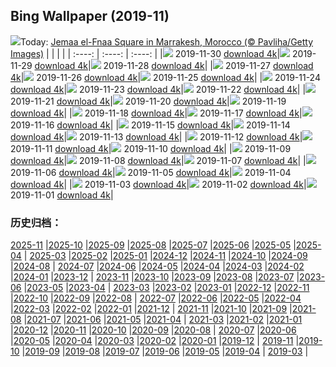 ## Bing Wallpaper (2019-11)
![](http://cn.bing.com/th?id=OHR.MarrakechMarket_EN-US9766644565_UHD.jpg&w=1000)Today: [Jemaa el-Fnaa Square in Marrakesh, Morocco (© Pavliha/Getty Images)](http://cn.bing.com/th?id=OHR.MarrakechMarket_EN-US9766644565_UHD.jpg)
|      |      |      |
| :----: | :----: | :----: |
|![](http://cn.bing.com/th?id=OHR.MarrakechMarket_EN-US9766644565_UHD.jpg&pid=hp&w=384&h=216&rs=1&c=4) 2019-11-30 [download 4k](http://cn.bing.com/th?id=OHR.MarrakechMarket_EN-US9766644565_UHD.jpg)|![](http://cn.bing.com/th?id=OHR.AspenHiking_EN-US9667132806_UHD.jpg&pid=hp&w=384&h=216&rs=1&c=4) 2019-11-29 [download 4k](http://cn.bing.com/th?id=OHR.AspenHiking_EN-US9667132806_UHD.jpg)|![](http://cn.bing.com/th?id=OHR.WildTurkeys_EN-US9389941389_UHD.jpg&pid=hp&w=384&h=216&rs=1&c=4) 2019-11-28 [download 4k](http://cn.bing.com/th?id=OHR.WildTurkeys_EN-US9389941389_UHD.jpg)|
|![](http://cn.bing.com/th?id=OHR.PhoenixAirport_EN-US9282919502_UHD.jpg&pid=hp&w=384&h=216&rs=1&c=4) 2019-11-27 [download 4k](http://cn.bing.com/th?id=OHR.PhoenixAirport_EN-US9282919502_UHD.jpg)|![](http://cn.bing.com/th?id=OHR.HairyHighlanders_EN-US9166386626_UHD.jpg&pid=hp&w=384&h=216&rs=1&c=4) 2019-11-26 [download 4k](http://cn.bing.com/th?id=OHR.HairyHighlanders_EN-US9166386626_UHD.jpg)|![](http://cn.bing.com/th?id=OHR.OverwinteringMonarchs_EN-US9077881827_UHD.jpg&pid=hp&w=384&h=216&rs=1&c=4) 2019-11-25 [download 4k](http://cn.bing.com/th?id=OHR.OverwinteringMonarchs_EN-US9077881827_UHD.jpg)|
|![](http://cn.bing.com/th?id=OHR.AtchafalayaCypress_EN-US8995276008_UHD.jpg&pid=hp&w=384&h=216&rs=1&c=4) 2019-11-24 [download 4k](http://cn.bing.com/th?id=OHR.AtchafalayaCypress_EN-US8995276008_UHD.jpg)|![](http://cn.bing.com/th?id=OHR.QueenVictoriaAgave_EN-US8690321294_UHD.jpg&pid=hp&w=384&h=216&rs=1&c=4) 2019-11-23 [download 4k](http://cn.bing.com/th?id=OHR.QueenVictoriaAgave_EN-US8690321294_UHD.jpg)|![](http://cn.bing.com/th?id=OHR.CuttySark150_EN-US8574386630_UHD.jpg&pid=hp&w=384&h=216&rs=1&c=4) 2019-11-22 [download 4k](http://cn.bing.com/th?id=OHR.CuttySark150_EN-US8574386630_UHD.jpg)|
|![](http://cn.bing.com/th?id=OHR.BeaujolaisRegion_EN-US7793380287_UHD.jpg&pid=hp&w=384&h=216&rs=1&c=4) 2019-11-21 [download 4k](http://cn.bing.com/th?id=OHR.BeaujolaisRegion_EN-US7793380287_UHD.jpg)|![](http://cn.bing.com/th?id=OHR.SimienGelada_EN-US7714168748_UHD.jpg&pid=hp&w=384&h=216&rs=1&c=4) 2019-11-20 [download 4k](http://cn.bing.com/th?id=OHR.SimienGelada_EN-US7714168748_UHD.jpg)|![](http://cn.bing.com/th?id=OHR.ZionBirthday_EN-US2681531368_UHD.jpg&pid=hp&w=384&h=216&rs=1&c=4) 2019-11-19 [download 4k](http://cn.bing.com/th?id=OHR.ZionBirthday_EN-US2681531368_UHD.jpg)|
|![](http://cn.bing.com/th?id=OHR.IchetuckneeRiver_EN-US7505288388_UHD.jpg&pid=hp&w=384&h=216&rs=1&c=4) 2019-11-18 [download 4k](http://cn.bing.com/th?id=OHR.IchetuckneeRiver_EN-US7505288388_UHD.jpg)|![](http://cn.bing.com/th?id=OHR.VelvetRevolution_EN-US7419732836_UHD.jpg&pid=hp&w=384&h=216&rs=1&c=4) 2019-11-17 [download 4k](http://cn.bing.com/th?id=OHR.VelvetRevolution_EN-US7419732836_UHD.jpg)|![](http://cn.bing.com/th?id=OHR.Nebelmond_EN-US7317115137_UHD.jpg&pid=hp&w=384&h=216&rs=1&c=4) 2019-11-16 [download 4k](http://cn.bing.com/th?id=OHR.Nebelmond_EN-US7317115137_UHD.jpg)|
|![](http://cn.bing.com/th?id=OHR.Murmurations_EN-US6835324023_UHD.jpg&pid=hp&w=384&h=216&rs=1&c=4) 2019-11-15 [download 4k](http://cn.bing.com/th?id=OHR.Murmurations_EN-US6835324023_UHD.jpg)|![](http://cn.bing.com/th?id=OHR.CrownofLight_EN-US6653002685_UHD.jpg&pid=hp&w=384&h=216&rs=1&c=4) 2019-11-14 [download 4k](http://cn.bing.com/th?id=OHR.CrownofLight_EN-US6653002685_UHD.jpg)|![](http://cn.bing.com/th?id=OHR.BigWaveSurfing_EN-US6473494383_UHD.jpg&pid=hp&w=384&h=216&rs=1&c=4) 2019-11-13 [download 4k](http://cn.bing.com/th?id=OHR.BigWaveSurfing_EN-US6473494383_UHD.jpg)|
|![](http://cn.bing.com/th?id=OHR.BabyHedgehog_EN-US6368752344_UHD.jpg&pid=hp&w=384&h=216&rs=1&c=4) 2019-11-12 [download 4k](http://cn.bing.com/th?id=OHR.BabyHedgehog_EN-US6368752344_UHD.jpg)|![](http://cn.bing.com/th?id=OHR.AuroraHealingFields_EN-US6272888981_UHD.jpg&pid=hp&w=384&h=216&rs=1&c=4) 2019-11-11 [download 4k](http://cn.bing.com/th?id=OHR.AuroraHealingFields_EN-US6272888981_UHD.jpg)|![](http://cn.bing.com/th?id=OHR.SesameStreet50_EN-US5093557671_UHD.jpg&pid=hp&w=384&h=216&rs=1&c=4) 2019-11-10 [download 4k](http://cn.bing.com/th?id=OHR.SesameStreet50_EN-US5093557671_UHD.jpg)|
|![](http://cn.bing.com/th?id=OHR.BerlinHeart_EN-US4799001684_UHD.jpg&pid=hp&w=384&h=216&rs=1&c=4) 2019-11-09 [download 4k](http://cn.bing.com/th?id=OHR.BerlinHeart_EN-US4799001684_UHD.jpg)|![](http://cn.bing.com/th?id=OHR.ChapelAiguilhe_EN-US4421310982_UHD.jpg&pid=hp&w=384&h=216&rs=1&c=4) 2019-11-08 [download 4k](http://cn.bing.com/th?id=OHR.ChapelAiguilhe_EN-US4421310982_UHD.jpg)|![](http://cn.bing.com/th?id=OHR.LouvreAutumn_EN-US7317365962_UHD.jpg&pid=hp&w=384&h=216&rs=1&c=4) 2019-11-07 [download 4k](http://cn.bing.com/th?id=OHR.LouvreAutumn_EN-US7317365962_UHD.jpg)|
|![](http://cn.bing.com/th?id=OHR.CrocusSativus_EN-US7229387698_UHD.jpg&pid=hp&w=384&h=216&rs=1&c=4) 2019-11-06 [download 4k](http://cn.bing.com/th?id=OHR.CrocusSativus_EN-US7229387698_UHD.jpg)|![](http://cn.bing.com/th?id=OHR.CamelsBalloons_EN-US7157820798_UHD.jpg&pid=hp&w=384&h=216&rs=1&c=4) 2019-11-05 [download 4k](http://cn.bing.com/th?id=OHR.CamelsBalloons_EN-US7157820798_UHD.jpg)|![](http://cn.bing.com/th?id=OHR.TollymoreForest_EN-US2804177894_UHD.jpg&pid=hp&w=384&h=216&rs=1&c=4) 2019-11-04 [download 4k](http://cn.bing.com/th?id=OHR.TollymoreForest_EN-US2804177894_UHD.jpg)|
|![](http://cn.bing.com/th?id=OHR.AbseilersBigBen_EN-US6976799855_UHD.jpg&pid=hp&w=384&h=216&rs=1&c=4) 2019-11-03 [download 4k](http://cn.bing.com/th?id=OHR.AbseilersBigBen_EN-US6976799855_UHD.jpg)|![](http://cn.bing.com/th?id=OHR.BisonYNP_EN-US6892931697_UHD.jpg&pid=hp&w=384&h=216&rs=1&c=4) 2019-11-02 [download 4k](http://cn.bing.com/th?id=OHR.BisonYNP_EN-US6892931697_UHD.jpg)|![](http://cn.bing.com/th?id=OHR.NMofAI_EN-US6789799053_UHD.jpg&pid=hp&w=384&h=216&rs=1&c=4) 2019-11-01 [download 4k](http://cn.bing.com/th?id=OHR.NMofAI_EN-US6789799053_UHD.jpg)|
### 历史归档：
[2025-11](/picture/2025-11/) |[2025-10](/picture/2025-10/) |[2025-09](/picture/2025-09/) |[2025-08](/picture/2025-08/) |[2025-07](/picture/2025-07/) |[2025-06](/picture/2025-06/) |[2025-05](/picture/2025-05/) |[2025-04](/picture/2025-04/) |
[2025-03](/picture/2025-03/) |[2025-02](/picture/2025-02/) |[2025-01](/picture/2025-01/) |[2024-12](/picture/2024-12/) |[2024-11](/picture/2024-11/) |[2024-10](/picture/2024-10/) |[2024-09](/picture/2024-09/) |[2024-08](/picture/2024-08/) |
[2024-07](/picture/2024-07/) |[2024-06](/picture/2024-06/) |[2024-05](/picture/2024-05/) |[2024-04](/picture/2024-04/) |[2024-03](/picture/2024-03/) |[2024-02](/picture/2024-02/) |[2024-01](/picture/2024-01/) |[2023-12](/picture/2023-12/) |
[2023-11](/picture/2023-11/) |[2023-10](/picture/2023-10/) |[2023-09](/picture/2023-09/) |[2023-08](/picture/2023-08/) |[2023-07](/picture/2023-07/) |[2023-06](/picture/2023-06/) |[2023-05](/picture/2023-05/) |[2023-04](/picture/2023-04/) |
[2023-03](/picture/2023-03/) |[2023-02](/picture/2023-02/) |[2023-01](/picture/2023-01/) |[2022-12](/picture/2022-12/) |[2022-11](/picture/2022-11/) |[2022-10](/picture/2022-10/) |[2022-09](/picture/2022-09/) |[2022-08](/picture/2022-08/) |
[2022-07](/picture/2022-07/) |[2022-06](/picture/2022-06/) |[2022-05](/picture/2022-05/) |[2022-04](/picture/2022-04/) |[2022-03](/picture/2022-03/) |[2022-02](/picture/2022-02/) |[2022-01](/picture/2022-01/) |[2021-12](/picture/2021-12/) |
[2021-11](/picture/2021-11/) |[2021-10](/picture/2021-10/) |[2021-09](/picture/2021-09/) |[2021-08](/picture/2021-08/) |[2021-07](/picture/2021-07/) |[2021-06](/picture/2021-06/) |[2021-05](/picture/2021-05/) |[2021-04](/picture/2021-04/) |
[2021-03](/picture/2021-03/) |[2021-02](/picture/2021-02/) |[2021-01](/picture/2021-01/) |[2020-12](/picture/2020-12/) |[2020-11](/picture/2020-11/) |[2020-10](/picture/2020-10/) |[2020-09](/picture/2020-09/) |[2020-08](/picture/2020-08/) |
[2020-07](/picture/2020-07/) |[2020-06](/picture/2020-06/) |[2020-05](/picture/2020-05/) |[2020-04](/picture/2020-04/) |[2020-03](/picture/2020-03/) |[2020-02](/picture/2020-02/) |[2020-01](/picture/2020-01/) |[2019-12](/picture/2019-12/) |
[2019-11](/picture/2019-11/) |[2019-10](/picture/2019-10/) |[2019-09](/picture/2019-09/) |[2019-08](/picture/2019-08/) |[2019-07](/picture/2019-07/) |[2019-06](/picture/2019-06/) |[2019-05](/picture/2019-05/) |[2019-04](/picture/2019-04/) |
[2019-03](/picture/2019-03/) |

